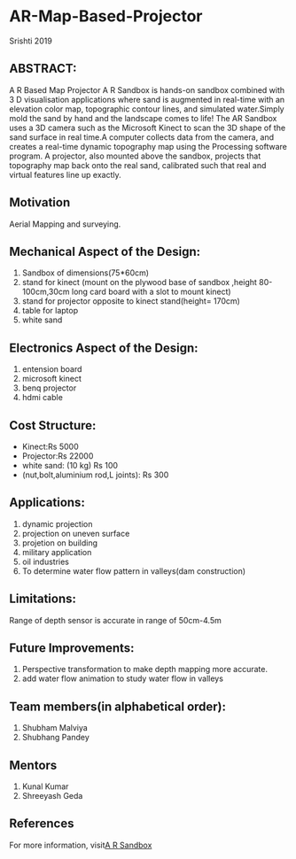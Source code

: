 # AR-Map-Based-Projector
Srishti 2019


## ABSTRACT:

A R Based Map Projector A R Sandbox is hands-on sandbox combined with 3 D visualisation applications where sand is augmented in real-time with an elevation color map, topographic contour lines, and simulated water.Simply mold the sand by hand and the landscape comes to life! The AR Sandbox uses a 3D camera such as the Microsoft Kinect to scan the 3D shape of the sand surface in real time.A computer collects data from the camera, and creates a real-time dynamic topography map using the Processing software program. A projector, also mounted above the sandbox, projects that topography map back onto the real sand, calibrated such that real and virtual features line up exactly.

## Motivation
Aerial Mapping and surveying.

## Mechanical Aspect of the Design:
1. Sandbox of dimensions(75*60cm)
2. stand for kinect (mount on the plywood base of sandbox ,height 80-100cm,30cm long card board with a slot to mount kinect)
3. stand for projector opposite to kinect stand(height= 170cm)
4. table for laptop
5. white sand

## Electronics Aspect of the Design:
1. entension board 
2. microsoft kinect
3. benq projector
4. hdmi cable

## Cost Structure:
- Kinect:Rs 5000
- Projector:Rs 22000
- white sand: (10 kg) Rs 100
- (nut,bolt,aluminium rod,L joints): Rs 300


## Applications:

1. dynamic projection
2. projection on uneven surface
3. projetion on building
4. military application
5. oil industries
6. To determine water flow pattern in valleys(dam construction)

## Limitations:

Range of depth sensor is accurate in range of 50cm-4.5m

## Future Improvements:

1. Perspective transformation to make depth mapping more accurate.
2. add water flow animation to study water flow in valleys

## Team members(in alphabetical order):
1. Shubham Malviya
2. Shubhang Pandey

## Mentors
1. Kunal Kumar
2. Shreeyash Geda

## References
For more information, visit[A R Sandbox](https://arsandbox.ucdavis.edu/)













